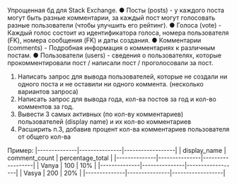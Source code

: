 Упрощенная бд для Stack Exchange.
  ● Посты (posts) - у каждого поста могут быть разные комментарии, за каждый
  пост могут голосовать разные пользователи (чтобы улучшить его рейтинг).
  ● Голоса (vote) - Каждый голос состоит из идентификатора голоса, номера
  пользователя (FK), номера сообщения (FK) и даты создания.
  ● Комментарии (comments) - Подробная информация о комментариях к
  различным постам.
  ● Пользователи (users) - сведения о пользователях, которые прокомментировали
  пост / написали пост / проголосовали за пост.


1. Написать запрос для вывода пользователей, которые не создали ни одного
поста и не оставили ни одного коммента. (несколько вариантов запроса)
2. Написать запрос для вывода года, кол-ва постов за год и кол-во комментов за
год.
3. Вывести 3 самых активных (по кол-ву комментариев) пользователей (display
name) и их кол-во комментариев
4. Расширить п.3, добавив процент кол-ва комментариев пользователя от общего
кол-ва

Пример:
        |--------------|---------------|------------------|
        | display_name | comment_count | percentage_total |
        |--------------|---------------|------------------|
        |     Vanya    |     100       |       10%        |
        |--------------|---------------|------------------|
        |     Vasya    |     200       |       20%        |
        |--------------|---------------|------------------|
